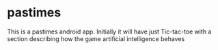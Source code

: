 # pastimes
This is a pastimes android app. Initially it will have just Tic-tac-toe with a section describing how the game artificial intelligence behaves
